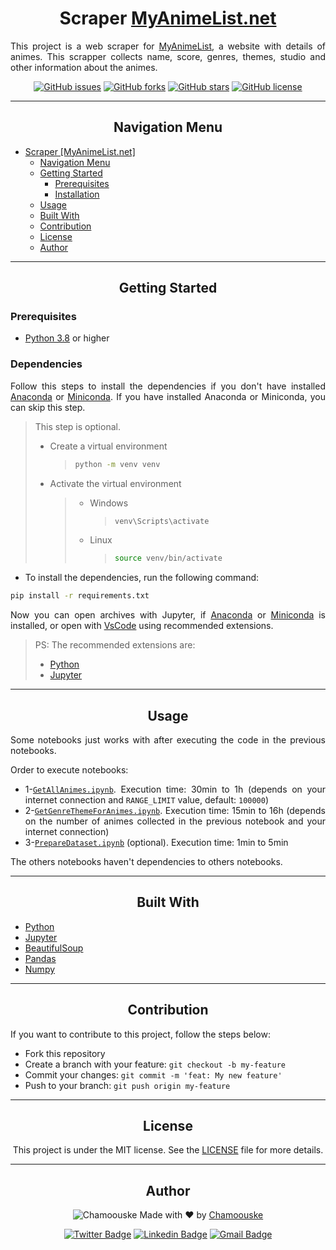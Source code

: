<div style="text-align: center;" class="title">

# Scraper [MyAnimeList.net](https://myanimelist.net/)

</div>

<div style="text-align:justify;" class="details">

This project is a web scraper for [MyAnimeList](https://myanimelist.net/), a website with details of animes. This scrapper collects name, score, genres, themes, studio and other information about the animes.

</div>

<div style="text-align: center;" class="badges">

[![GitHub issues](https://img.shields.io/github/issues/Chamoouske/MyAnimeListScrapper?style=plastic)](https://github.com/Chamoouske/MyAnimeListScrapper/issues) [![GitHub forks](https://img.shields.io/github/forks/Chamoouske/MyAnimeListScrapper?style=plastic)](https://github.com/Chamoouske/MyAnimeListScrapper/network) [![GitHub stars](https://img.shields.io/github/stars/Chamoouske/MyAnimeListScrapper?style=plastic)](https://github.com/Chamoouske/MyAnimeListScrapper/stargazers) [![GitHub license](https://img.shields.io/github/license/Chamoouske/MyAnimeListScrapper?style=plastic)](https://github.com/Chamoouske/MyAnimeListScrapper/blob/main/LICENSE)

</div>

---

<div style="text-align: center;" class="navigation-title">

## Navigation Menu

</div>
<div class="navigation">

-   [Scraper [MyAnimeList.net]](#scraper-myanimelistnet)
    -   [Navigation Menu](#navigation-menu)
    -   [Getting Started](#getting-started)
        -   [Prerequisites](#prerequisites)
        -   [Installation](#installation)
    -   [Usage](#usage)
    -   [Built With](#built-with)
    -   [Contribution](#contribution)
    -   [License](#license)
    -   [Author](#author)
    </div>

---

<div style="text-align: center;" class="installation-title">

## Getting Started

</div>
<div style="text-align:justify;" class="installation">

### Prerequisites

-   [Python 3.8](https://www.python.org/downloads/) or higher

### Dependencies

Follow this steps to install the dependencies if you don't have installed [Anaconda](https://www.anaconda.com/products/individual) or [Miniconda](https://docs.conda.io/en/latest/miniconda.html). If you have installed Anaconda or Miniconda, you can skip this step.

> This step is optional.
>
> -   Create a virtual environment
>     > ```bash
>     > python -m venv venv
>     > ```
> -   Activate the virtual environment
>     > -   Windows
>     >     > ```bash
>     >     > venv\Scripts\activate
>     >     > ```
>     > -   Linux
>     >     > ```bash
>     >     > source venv/bin/activate
>     >     > ```

-   To install the dependencies, run the following command:

```bash
pip install -r requirements.txt
```

Now you can open archives with Jupyter, if [Anaconda](https://www.anaconda.com/products/individual) or [Miniconda](https://docs.conda.io/en/latest/miniconda.html) is installed, or open with [VsCode](https://code.visualstudio.com/) using recommended extensions.

> PS: The recommended extensions are:
>
> -   [Python](https://marketplace.visualstudio.com/items?itemName=ms-python.python)
> -   [Jupyter](https://marketplace.visualstudio.com/items?itemName=ms-toolsai.jupyter)

</div>

---

<div style="text-align: center;" class="usage-title">

## Usage

</div>
<div style="text-align: justify;" class="usage">

Some notebooks just works with after executing the code in the previous notebooks.

Order to execute notebooks:

-   1-[`GetAllAnimes.ipynb`](./GetAllAnimes.ipynb). Execution time: 30min to 1h (depends on your internet connection and `RANGE_LIMIT` value, default: `100000`)
-   2-[`GetGenreThemeForAnimes.ipynb`](./GetGenreThemeForAnimes.ipynb). Execution time: 15min to 16h (depends on the number of animes collected in the previous notebook and your internet connection)
-   3-[`PrepareDataset.ipynb`](./PrepareDataset.ipynb) (optional). Execution time: 1min to 5min

The others notebooks haven't dependencies to others notebooks.

</div>

---

<div style="text-align: center;" class="usage-title">

## Built With

</div>
<div style="text-align:justify;" class="usage">

-   [Python](https://www.python.org/)
-   [Jupyter](https://jupyter.org/)
-   [BeautifulSoup](https://www.crummy.com/software/BeautifulSoup/bs4/doc/)
-   [Pandas](https://pandas.pydata.org/)
-   [Numpy](https://numpy.org/)
</div>

---

<div style="text-align: center;" class="contribution-title">

## Contribution

</div>
<div style="text-align:justify;" class="contribution">

If you want to contribute to this project, follow the steps below:

-   Fork this repository
-   Create a branch with your feature: `git checkout -b my-feature`
-   Commit your changes: `git commit -m 'feat: My new feature'`
-   Push to your branch: `git push origin my-feature`
</div>

<div style="text-align: center;" class="license-title">

---

## License

This project is under the MIT license. See the [LICENSE](./LICENSE) file for more details.

</div>

---

<div style="text-align: center;" class="author-title">

## Author

![Chamoouske](https://github.com/Chamoouske.png?size=200)
Made with ❤️ by [Chamoouske](https://github.com/Chamoouske)

[![Twitter Badge](https://img.shields.io/badge/-@chamoouske-1ca0f1?style=flat-square&labelColor=1ca0f1&logo=twitter&logoColor=white&link=https://twitter.com/chamoouske)](https://twitter.com/chamoouske) [![Linkedin Badge](https://img.shields.io/badge/-Ajax%20Lima-blue?style=flat-square&logo=Linkedin&logoColor=white&link=https://www.linkedin.com/in/ajaxlima/)](https://www.linkedin.com/in/ajaxlima/) [![Gmail Badge](https://img.shields.io/badge/-ajaxlima94@gmail.com-c14438?style=flat-square&logo=Gmail&logoColor=white&link=mailto:ajaxlima94@gmail.com)](mailto:ajaxlima94@gmail.com)

</div>
